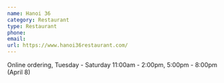 ```yaml
---
name: Hanoi 36
category: Restaurant
type: Restaurant
phone: 
email: 
url: https://www.hanoi36restaurant.com/
---
```


Online ordering, Tuesday - Saturday 11:00am - 2:00pm, 5:00pm - 8:00pm (April 8)